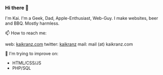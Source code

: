 ### Hi there 👋

I'm Kai. I'm a Geek, Dad, Apple-Enthusiast, Web-Guy. I make websites, beer and BBQ. Mostly harmless. 


📫 How to reach me:

web: [kaikranz.com](https://kaikranz.com)
twitter: [kaikranz](https://twitter.com/kaikranz)
mail: mail (at) kaikranz.com

🌱 I'm trying to improve on:
  - HTML/CSS/JS
  - PHP/SQL
  
